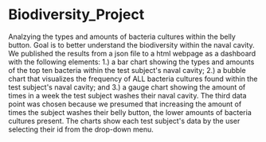 # Biodiversity_Project
Analzying the types and amounts of bacteria cultures within the belly button. Goal is to better understand the biodiversity within the naval cavity. We published the results from a json file to a html webpage as a dashboard with the following elements: 1.) a bar chart showing the types and amounts of the top ten bacteria within the test subject's naval cavity; 2.) a bubble chart that visualizes the frequency of ALL bacteria cultures found within the test subject's naval cavity; and 3.) a gauge chart showing the amount of times in a week the test subject washes their naval cavity. The third data point was chosen because we presumed that increasing the amount of times the subject washes their belly button, the lower amounts of bacteria cultures present. The charts show each test subject's data by the user selecting their id from the drop-down menu. 
